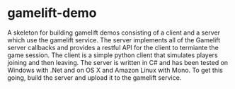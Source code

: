 # gamelift-demo

A skeleton for building gamelift demos consisting of a client and a server which use the gamelift service. The server 
implements all of the Gamelift server callbacks and provides a restful API for the client to termiante the game session.
The client is a simple python client that simulates players joining and then leaving. The server is written in C# and has 
been tested on Windows with .Net and on OS X and Amazon Linux with Mono. To get this going, build the server and upload 
it to the gamelift service.

